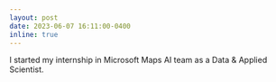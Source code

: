 ```yaml
---
layout: post
date: 2023-06-07 16:11:00-0400
inline: true
---
```

I started my internship in Microsoft Maps AI team as a Data & Applied Scientist.